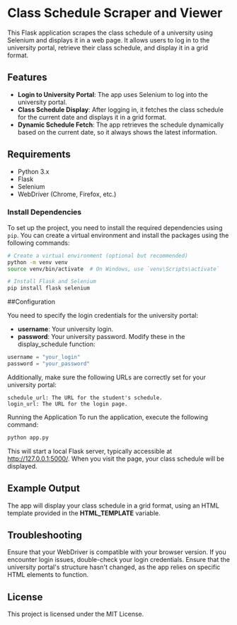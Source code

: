 # Class Schedule Scraper and Viewer

This Flask application scrapes the class schedule of a university using Selenium and displays it in a web page. It allows users to log in to the university portal, retrieve their class schedule, and display it in a grid format.

## Features

- **Login to University Portal**: The app uses Selenium to log into the university portal.
- **Class Schedule Display**: After logging in, it fetches the class schedule for the current date and displays it in a grid format.
- **Dynamic Schedule Fetch**: The app retrieves the schedule dynamically based on the current date, so it always shows the latest information.

## Requirements

- Python 3.x
- Flask
- Selenium
- WebDriver (Chrome, Firefox, etc.)

### Install Dependencies

To set up the project, you need to install the required dependencies using `pip`. You can create a virtual environment and install the packages using the following commands:

```bash
# Create a virtual environment (optional but recommended)
python -m venv venv
source venv/bin/activate  # On Windows, use `venv\Scripts\activate`

# Install Flask and Selenium
pip install flask selenium
```

##Configuration

You need to specify the login credentials for the university portal:

- **username**: Your university login.
- **password**: Your university password.
Modify these in the display_schedule function:

```python
username = "your_login"
password = "your_password"
```

Additionally, make sure the following URLs are correctly set for your university portal:
```
schedule_url: The URL for the student's schedule.
login_url: The URL for the login page.
```

Running the Application
To run the application, execute the following command:

```bash
python app.py
```
This will start a local Flask server, typically accessible at http://127.0.0.1:5000/. When you visit the page, your class schedule will be displayed.

## Example Output
The app will display your class schedule in a grid format, using an HTML template provided in the **HTML_TEMPLATE** variable.

## Troubleshooting
Ensure that your WebDriver is compatible with your browser version.
If you encounter login issues, double-check your login credentials.
Ensure that the university portal's structure hasn't changed, as the app relies on specific HTML elements to function.

## License
This project is licensed under the MIT License.

